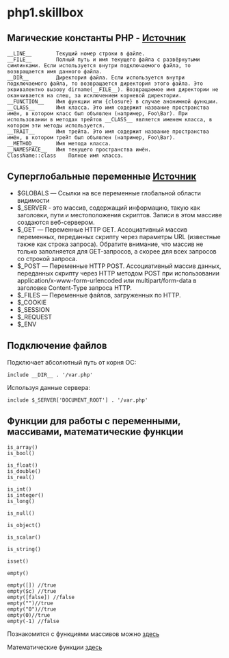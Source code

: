 # php1.skillbox

## Магические константы PHP - [Источник](https://www.php.net/manual/ru/language.constants.magic.php)

```
__LINE__	    Текущий номер строки в файле.
__FILE__	    Полный путь и имя текущего файла с развёрнутыми симлинками. Если используется внутри подключаемого файла, то возвращается имя данного файла.
__DIR__	        Директория файла. Если используется внутри подключаемого файла, то возвращается директория этого файла. Это эквивалентно вызову dirname(__FILE__). Возвращаемое имя директории не оканчивается на слеш, за исключением корневой директории.
__FUNCTION__	Имя функции или {closure} в случае анонимной функции.
__CLASS__	    Имя класса. Это имя содержит название пространства имён, в котором класс был объявлен (например, Foo\Bar). При использовании в методах трейтов __CLASS__ является именем класса, в котором эти методы используется.
__TRAIT__	    Имя трейта. Это имя содержит название пространства имён, в котором трейт был объявлен (например, Foo\Bar).
__METHOD__	    Имя метода класса.
__NAMESPACE__	Имя текущего пространства имён.
ClassName::class	Полное имя класса.
```
## Суперглобальные переменные [Источник](https://www.php.net/manual/ru/language.variables.superglobals.php)


 - $GLOBALS — Ссылки на все переменные глобальной области видимости
 - $_SERVER - это массив, содержащий информацию, такую как заголовки, пути и местоположения скриптов. Записи в этом массиве    создаются веб-сервером.
 - $_GET — Переменные HTTP GET. Ассоциативный массив переменных, переданных скрипту через параметры URL (известные также как строка запроса). Обратите внимание, что массив не только заполняется для GET-запросов, а скорее для всех запросов со строкой запроса.
 - $_POST — Переменные HTTP POST. Ассоциативный массив данных, переданных скрипту через HTTP методом POST при использовании application/x-www-form-urlencoded или multipart/form-data в заголовке Content-Type запроса HTTP.
 - $_FILES — Переменные файлов, загруженных по HTTP. 
 - $_COOKIE
 - $_SESSION
 - $_REQUEST
 - $_ENV

## Подключение файлов
Подключает абсолютный путь от корня ОС:
```
include __DIR__ . '/var.php'
```
Используя данные сервера:
```
include $_SERVER['DOCUMENT_ROOT'] . '/var.php'
```
## Функции для работы с переменными, массивами, математические функции

```
is_array()
is_bool()

is_float()
is_double()
is_real()

is_int()
is_integer()
is_long()

is_null()

is_object()

is_scalar()

is_string()

isset()

empty()

empty([]) //true
empty($c) //true
empty([false]) //false
empty("")//true
empty("0")//true
empty(0)//true
empty(-1) //false
```
Познакомится с функциями массивов можно [здесь](https://www.php.net/manual/ru/ref.array.php)

Математические функции [здесь](https://www.php.net/manual/ru/ref.math.php)


